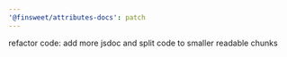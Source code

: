 ```yaml
---
'@finsweet/attributes-docs': patch
---
```


refactor code: add more jsdoc and split code to smaller readable chunks
